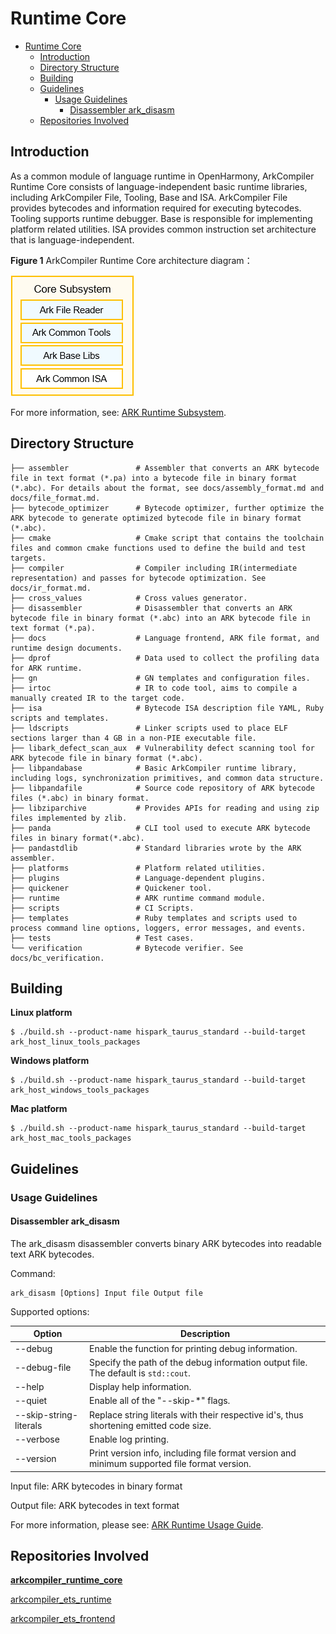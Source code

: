 # Runtime Core<a name="EN-US_TOPIC_0000001138850082"></a>

- [Runtime Core<a name="EN-US_TOPIC_0000001138850082"></a>](#runtime-core)
  - [Introduction<a name="section11660541593"></a>](#introduction)
  - [Directory Structure<a name="section161941989596"></a>](#directory-structure)
  - [Building](#building)
  - [Guidelines](#guidelines)
    - [Usage Guidelines<a name="section1312121216216"></a>](#usage-guidelines)
      - [Disassembler ark\_disasm](#disassembler-ark_disasm)
  - [Repositories Involved<a name="section1371113476307"></a>](#repositories-involved)

## Introduction<a name="section11660541593"></a>

As a common module of language runtime in OpenHarmony, ArkCompiler Runtime Core consists of language-independent basic runtime libraries, including ArkCompiler File, Tooling, Base and ISA. ArkCompiler File provides bytecodes and information required for executing bytecodes. Tooling supports runtime debugger. Base is responsible for implementing platform related utilities. ISA provides common instruction set architecture that is language-independent.

**Figure 1** ArkCompiler Runtime Core architecture diagram：

![ArkCompiler Runtime Core Arch](docs/images/runtime_core_arch.png)

For more information, see: [ARK Runtime Subsystem](https://gitee.com/openharmony/docs/blob/master/en/readme/ARK-Runtime-Subsystem.md).

## Directory Structure<a name="section161941989596"></a>

```
├── assembler               # Assembler that converts an ARK bytecode file in text format (*.pa) into a bytecode file in binary format (*.abc). For details about the format, see docs/assembly_format.md and docs/file_format.md.
├── bytecode_optimizer      # Bytecode optimizer, further optimize the ARK bytecode to generate optimized bytecode file in binary format (*.abc).
├── cmake                   # Cmake script that contains the toolchain files and common cmake functions used to define the build and test targets.
├── compiler                # Compiler including IR(intermediate representation) and passes for bytecode optimization. See docs/ir_format.md.
├── cross_values            # Cross values generator.
├── disassembler            # Disassembler that converts an ARK bytecode file in binary format (*.abc) into an ARK bytecode file in text format (*.pa).
├── docs                    # Language frontend, ARK file format, and runtime design documents.
├── dprof                   # Data used to collect the profiling data for ARK runtime.
├── gn                      # GN templates and configuration files.
├── irtoc                   # IR to code tool, aims to compile a manually created IR to the target code.
├── isa                     # Bytecode ISA description file YAML, Ruby scripts and templates.
├── ldscripts               # Linker scripts used to place ELF sections larger than 4 GB in a non-PIE executable file.
├── libark_defect_scan_aux  # Vulnerability defect scanning tool for ARK bytecode file in binary format (*.abc).
├── libpandabase            # Basic ArkCompiler runtime library, including logs, synchronization primitives, and common data structure.
├── libpandafile            # Source code repository of ARK bytecode files (*.abc) in binary format.
├── libziparchive           # Provides APIs for reading and using zip files implemented by zlib.
├── panda                   # CLI tool used to execute ARK bytecode files in binary format(*.abc).
├── pandastdlib             # Standard libraries wrote by the ARK assembler.
├── platforms               # Platform related utilities.
├── plugins                 # Language-dependent plugins.
├── quickener               # Quickener tool.
├── runtime                 # ARK runtime command module.
├── scripts                 # CI Scripts.
├── templates               # Ruby templates and scripts used to process command line options, loggers, error messages, and events.
├── tests                   # Test cases.
└── verification            # Bytecode verifier. See docs/bc_verification.
```

## Building

**Linux platform**
```
$ ./build.sh --product-name hispark_taurus_standard --build-target ark_host_linux_tools_packages
```
**Windows platform**
```
$ ./build.sh --product-name hispark_taurus_standard --build-target ark_host_windows_tools_packages
```
**Mac platform**
```
$ ./build.sh --product-name hispark_taurus_standard --build-target ark_host_mac_tools_packages
```

## Guidelines

### Usage Guidelines<a name="section1312121216216"></a>

#### Disassembler ark\_disasm

The ark\_disasm disassembler converts binary ARK bytecodes into readable text ARK bytecodes.

Command:

```
ark_disasm [Options] Input file Output file
```

Supported options:

| Option                 | Description                                                                                  |
|------------------------|----------------------------------------------------------------------------------------------|
| --debug                | Enable the function for printing debug information.                                          |
| --debug-file           | Specify the path of the debug information output file. The default is `std::cout`.           |
| --help                 | Display help information.                                                                    |
| --quiet                | Enable all of the "--skip-\*" flags.                                                         |
| --skip-string-literals | Replace string literals with their respective id's, thus shortening emitted code size.       |
| --verbose              | Enable log printing.                                                                         |
| --version              | Print version info, including file format version and minimum supported file format version. |

Input file: ARK bytecodes in binary format

Output file: ARK bytecodes in text format


For more information, please see: [ARK Runtime Usage Guide](https://gitee.com/openharmony/arkcompiler_ets_runtime/blob/master/docs/README.md).

## Repositories Involved<a name="section1371113476307"></a>

**[arkcompiler\_runtime\_core](https://gitee.com/openharmony/arkcompiler_runtime_core)**

[arkcompiler\_ets\_runtime](https://gitee.com/openharmony/arkcompiler_ets_runtime)

[arkcompiler\_ets\_frontend](https://gitee.com/openharmony/arkcompiler_ets_frontend)
